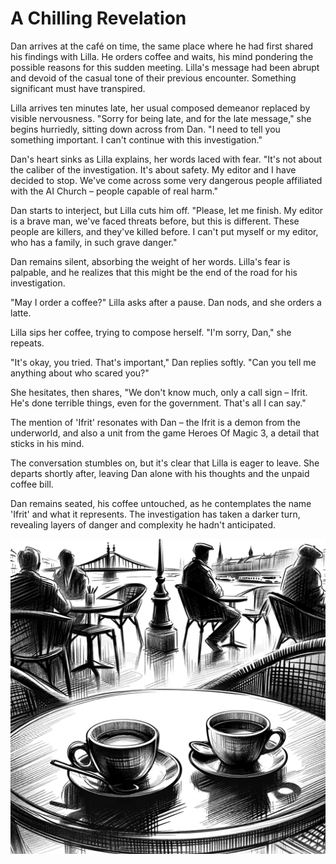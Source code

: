 # A Chilling Revelation

Dan arrives at the café on time, the same place where he had first shared his findings with Lilla. He orders coffee and waits, his mind pondering the possible reasons for this sudden meeting. Lilla's message had been abrupt and devoid of the casual tone of their previous encounter. Something significant must have transpired.

Lilla arrives ten minutes late, her usual composed demeanor replaced by visible nervousness. "Sorry for being late, and for the late message," she begins hurriedly, sitting down across from Dan. "I need to tell you something important. I can't continue with this investigation."

Dan's heart sinks as Lilla explains, her words laced with fear. "It's not about the caliber of the investigation. It's about safety. My editor and I have decided to stop. We've come across some very dangerous people affiliated with the AI Church – people capable of real harm."

Dan starts to interject, but Lilla cuts him off. "Please, let me finish. My editor is a brave man, we've faced threats before, but this is different. These people are killers, and they've killed before. I can't put myself or my editor, who has a family, in such grave danger."

Dan remains silent, absorbing the weight of her words. Lilla's fear is palpable, and he realizes that this might be the end of the road for his investigation.

"May I order a coffee?" Lilla asks after a pause. Dan nods, and she orders a latte.

Lilla sips her coffee, trying to compose herself. "I'm sorry, Dan," she repeats.

"It's okay, you tried. That's important," Dan replies softly. "Can you tell me anything about who scared you?"

She hesitates, then shares, "We don't know much, only a call sign – Ifrit. He's done terrible things, even for the government. That's all I can say."

The mention of 'Ifrit' resonates with Dan – the Ifrit is a demon from the underworld, and also a unit from the game Heroes Of Magic 3, a detail that sticks in his mind.

The conversation stumbles on, but it's clear that Lilla is eager to leave. She departs shortly after, leaving Dan alone with his thoughts and the unpaid coffee bill.

Dan remains seated, his coffee untouched, as he contemplates the name 'Ifrit' and what it represents. The investigation has taken a darker turn, revealing layers of danger and complexity he hadn't anticipated.

![A cafe by the Danube](./images/23.cafe.png "A Chilling Revelation")
